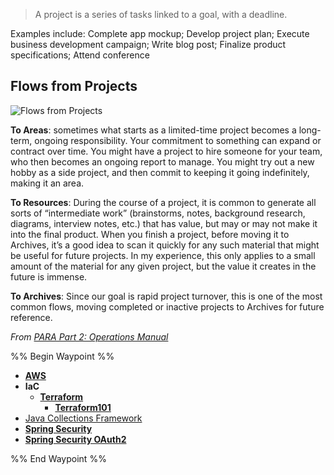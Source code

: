 > A project is a series of tasks linked to a goal, with a deadline.

Examples include: Complete app mockup; Develop project plan; Execute business development campaign; Write blog post; Finalize product specifications; Attend conference

## Flows from Projects

![Flows from Projects](https://i0.wp.com/cdn-images-1.medium.com/max/800/1*Ilh-XEesK5CAf_t9G4fWiQ.jpeg)

**To Areas**: sometimes what starts as a limited-time project becomes a long-term, ongoing responsibility. Your commitment to something can expand or contract over time. You might have a project to hire someone for your team, who then becomes an ongoing report to manage. You might try out a new hobby as a side project, and then commit to keeping it going indefinitely, making it an area.

**To Resources**: During the course of a project, it is common to generate all sorts of “intermediate work” (brainstorms, notes, background research, diagrams, interview notes, etc.) that has value, but may or may not make it into the final product. When you finish a project, before moving it to Archives, it’s a good idea to scan it quickly for any such material that might be useful for future projects. In my experience, this only applies to a small amount of the material for any given project, but the value it creates in the future is immense.

**To Archives**: Since our goal is rapid project turnover, this is one of the most common flows, moving completed or inactive projects to Archives for future reference.

_From [PARA Part 2: Operations Manual](https://fortelabs.co/blog/p-a-r-a-ii-operations-manual/)_

%% Begin Waypoint %%
- **[AWS](./AWS/AWS.md)**
- **IaC**
	- **[Terraform](./IaC/Terraform/Terraform.md)**
		- **[Terraform101](./IaC/Terraform/Terraform101/Terraform101.md)**
- [Java Collections Framework](./Java%20Collections%20Framework.md)
- **[Spring Security](./Spring%20Security/Spring%20Security.md)**
- **[Spring Security OAuth2](./Spring%20Security%20OAuth2/Spring%20Security%20OAuth2.md)**

%% End Waypoint %%
